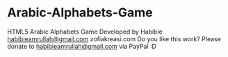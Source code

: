 # Arabic-Alphabets-Game
HTML5 Arabic Alphabets Game
Developed by Habibie
habibieamrullah@gmail.com
zofiakreasi.com
Do you like this work? Please donate to habibieamrullah@gmail.com via PayPal :D
